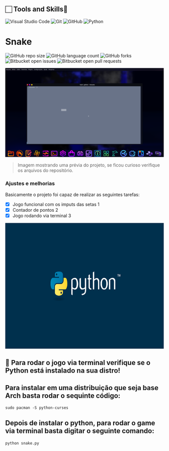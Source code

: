 

## 🏻 Tools and Skills🔗

![Visual Studio Code](https://img.shields.io/badge/Visual%20Studio%20Code-007ACC.svg?style=for-the-badge&logo=Visual-Studio-Code&logoColor=white)
![Git](https://img.shields.io/badge/Git-F05032.svg?style=for-the-badge&logo=Git&logoColor=white)
![GitHub](https://img.shields.io/badge/GitHub-181717.svg?style=for-the-badge&logo=GitHub&logoColor=white)
![Python](https://img.shields.io/badge/Python-E34F26.svg?style=for-the-badge&logo=HTML5&logoColor=white)

<p>

# Snake

![GitHub repo size](https://img.shields.io/github/repo-size/ALucas314/README-template?style=for-the-badge)
![GitHub language count](https://img.shields.io/github/languages/count/ALucas314/README-template?style=for-the-badge)
![GitHub forks](https://img.shields.io/github/forks/ALucas314/README-template?style=for-the-badge)
![Bitbucket open issues](https://img.shields.io/bitbucket/issues/ALucas314/README-template?style=for-the-badge)
![Bitbucket open pull requests](https://img.shields.io/bitbucket/pr-raw/ALucas314/README-template?style=for-the-badge)

<img src="Snake-terminal/imagem.png" alt="Exemplo imagem">

> Imagem mostrando uma prévia do projeto, se ficou curioso verifique os arquivos do repositório.

### Ajustes e melhorias

Basicamente o projeto foi capaz de realizar as seguintes tarefas:

- [x] Jogo funcional com os imputs das setas 1
- [x] Contador de pontos 2
- [x] Jogo rodando via terminal 3
      
<img src="Snake-terminal/PYTHON.png" alt="css3" width="550" height="400"/>

## 🚀 Para rodar o jogo via terminal verifique se o Python está instalado na sua distro!

## Para instalar em uma distribuição que seja base Arch basta rodar o sequinte código:

```
sudo pacman -S python-curses
```
## Depois de instalar o python, para rodar o game via terminal basta digitar o seguinte comando:
```
python snake.py
```
